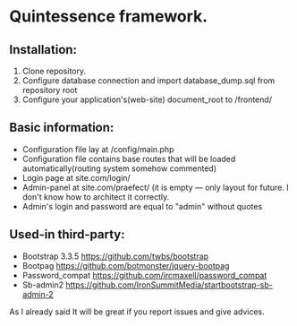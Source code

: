 # Quintessence framework.


## Installation:
1. Clone repository.
2. Configure database connection and import database_dump.sql from repository root
3. Configure your application's(web-site) document_root to /frontend/


## Basic information:
  * Configuration file lay at /config/main.php
  * Configuration file contains base routes that will be loaded automatically(routing system somehow commented)
  * Login page at site.com/login/
  * Admin-panel at site.com/praefect/  (it is empty — only layout for future. I don't know how to architect it correctly.
  * Admin's login and password are equal to "admin" without quotes
  
  
## Used-in third-party:
  *  Bootstrap 3.3.5  https://github.com/twbs/bootstrap
  *  Bootpag          https://github.com/botmonster/jquery-bootpag
  *  Password_compat  https://github.com/ircmaxell/password_compat
  *  Sb-admin2        https://github.com/IronSummitMedia/startbootstrap-sb-admin-2




As I already said It will be great if you report issues and give advices.
